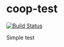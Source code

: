 # coop-test

[![Build Status](http://jenkins.satproject.tk/job/coop_test/badge/icon)](http://jenkins.satproject.tk/job/coop_test)

Simple test
